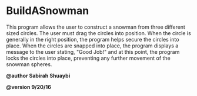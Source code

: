 # BuildASnowman

This program allows the user to construct a snowman from three different sized circles. The user must drag
the circles into position. When the circle is generally in the right position, the program helps secure 
the circles into place. When the circles are snapped into place, the program displays a message to the user 
stating, "Good Job!" and at this point, the program locks the circles into place, 
preventing any further movement of the snowman spheres.

 __@author Sabirah Shuaybi__
 
 __@version 9/20/16__
